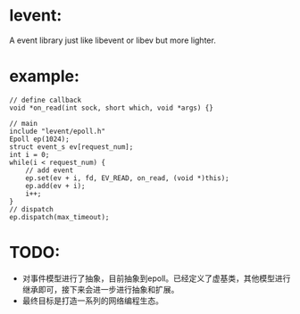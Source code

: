 # levent:
A event library just like libevent or libev but more lighter.

# example:

    // define callback
    void *on_read(int sock, short which, void *args) {}

    // main 
    include "levent/epoll.h"
    Epoll ep(1024);
    struct event_s ev[request_num];
    int i = 0;
    while(i < request_num) {
        // add event
        ep.set(ev + i, fd, EV_READ, on_read, (void *)this);
        ep.add(ev + i);
        i++;
    }
    // dispatch
    ep.dispatch(max_timeout);

# TODO:

- 对事件模型进行了抽象，目前抽象到epoll。已经定义了虚基类，其他模型进行继承即可，接下来会进一步进行抽象和扩展。
- 最终目标是打造一系列的网络编程生态。
